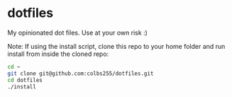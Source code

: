 # dotfiles

My opinionated dot files. Use at your own risk :)

Note: If using the install script, clone this repo to your home folder and run install from inside the cloned repo:
```bash
cd ~
git clone git@github.com:colbs255/dotfiles.git
cd dotfiles
./install
```
